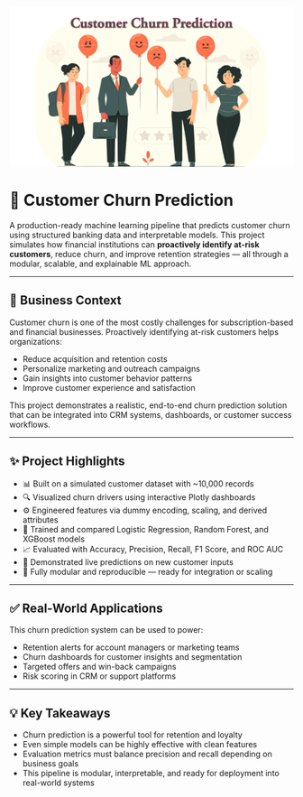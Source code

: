 ![alt text](https://github.com/denisgaribovic/customer-churn-prediction/blob/main/Banner.png)

# 🏦 Customer Churn Prediction

A production-ready machine learning pipeline that predicts customer churn using structured banking data and interpretable models. This project simulates how financial institutions can **proactively identify at-risk customers**, reduce churn, and improve retention strategies — all through a modular, scalable, and explainable ML approach.

---

## 🎯 Business Context

Customer churn is one of the most costly challenges for subscription-based and financial businesses. Proactively identifying at-risk customers helps organizations:

- Reduce acquisition and retention costs  
- Personalize marketing and outreach campaigns  
- Gain insights into customer behavior patterns  
- Improve customer experience and satisfaction  

This project demonstrates a realistic, end-to-end churn prediction solution that can be integrated into CRM systems, dashboards, or customer success workflows.

---

## ✨ Project Highlights

- 📊 Built on a simulated customer dataset with ~10,000 records  
- 🔍 Visualized churn drivers using interactive Plotly dashboards  
- ⚙️ Engineered features via dummy encoding, scaling, and derived attributes  
- 🤖 Trained and compared Logistic Regression, Random Forest, and XGBoost models  
- 📈 Evaluated with Accuracy, Precision, Recall, F1 Score, and ROC AUC  
- 🧪 Demonstrated live predictions on new customer inputs  
- 🔄 Fully modular and reproducible — ready for integration or scaling  

---

## ✅ Real-World Applications

This churn prediction system can be used to power:

- Retention alerts for account managers or marketing teams  
- Churn dashboards for customer insights and segmentation  
- Targeted offers and win-back campaigns  
- Risk scoring in CRM or support platforms  

---

## 💡 Key Takeaways

- Churn prediction is a powerful tool for retention and loyalty  
- Even simple models can be highly effective with clean features  
- Evaluation metrics must balance precision and recall depending on business goals  
- This pipeline is modular, interpretable, and ready for deployment into real-world systems
